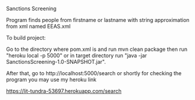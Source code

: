 Sanctions Screening

Program finds people from firstname or lastname with string approximation from xml named EEAS.xml

To build project:

Go to the directory where pom.xml is and run mvn clean package then run "heroku local -p 5000" or in target directory run
"java -jar SanctionsScreening-1.0-SNAPSHOT.jar".

After that, go to http://localhost:5000/search or shortly for checking the program you may use my heroku link

https://lit-tundra-53697.herokuapp.com/search